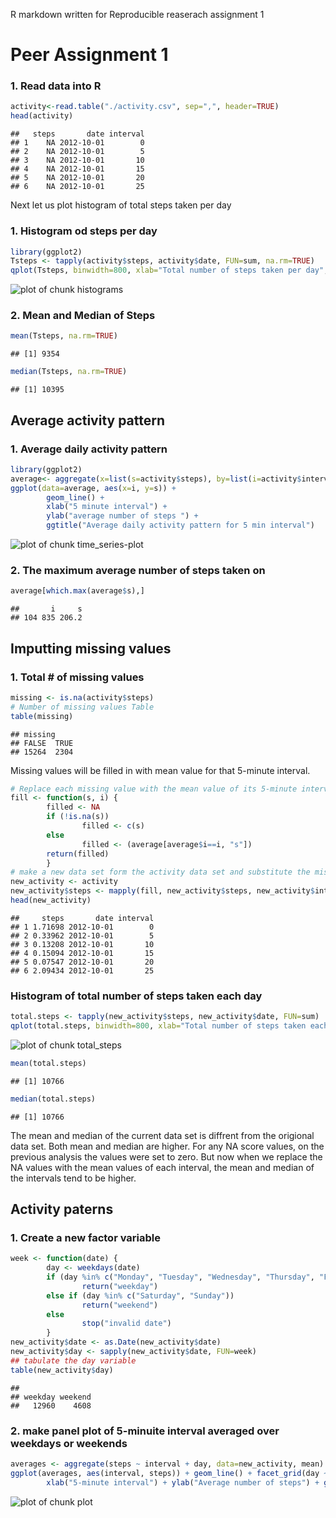 R markdown written for Reproducible reaserach assignment 1

# Peer Assignment 1

### 1. Read data into R


```r
activity<-read.table("./activity.csv", sep=",", header=TRUE)
head(activity)
```

```
##   steps       date interval
## 1    NA 2012-10-01        0
## 2    NA 2012-10-01        5
## 3    NA 2012-10-01       10
## 4    NA 2012-10-01       15
## 5    NA 2012-10-01       20
## 6    NA 2012-10-01       25
```

Next let us plot histogram of total steps taken per day

### 1. Histogram od steps per day


```r
library(ggplot2)
Tsteps <- tapply(activity$steps, activity$date, FUN=sum, na.rm=TRUE)
qplot(Tsteps, binwidth=800, xlab="Total number of steps taken per day", main="Histograms of Total number of steps")
```

![plot of chunk histograms](figure/histograms.png) 

### 2. Mean and Median of Steps

```r
mean(Tsteps, na.rm=TRUE)
```

```
## [1] 9354
```

```r
median(Tsteps, na.rm=TRUE)
```

```
## [1] 10395
```

## Average activity pattern 

### 1. Average daily activity pattern


```r
library(ggplot2)
average<- aggregate(x=list(s=activity$steps), by=list(i=activity$interval), FUN=mean, na.rm=TRUE)
ggplot(data=average, aes(x=i, y=s)) +
        geom_line() +
        xlab("5 minute interval") +
        ylab("average number of steps ") + 
        ggtitle("Average daily activity pattern for 5 min interval")
```

![plot of chunk time_series-plot](figure/time_series-plot.png) 

### 2. The maximum average number of steps taken on 

```r
average[which.max(average$s),]
```

```
##       i     s
## 104 835 206.2
```

## Imputting missing values

### 1. Total # of missing values

```r
missing <- is.na(activity$steps)
# Number of missing values Table
table(missing)
```

```
## missing
## FALSE  TRUE 
## 15264  2304
```



Missing values will be filled in with mean value for that 5-minute
interval.


```r
# Replace each missing value with the mean value of its 5-minute interval
fill <- function(s, i) {
        filled <- NA
        if (!is.na(s))
                filled <- c(s)
        else
                filled <- (average[average$i==i, "s"])
        return(filled)
        }
# make a new data set form the activity data set and substitute the missing values
new_activity <- activity
new_activity$steps <- mapply(fill, new_activity$steps, new_activity$interval)
head(new_activity)
```

```
##     steps       date interval
## 1 1.71698 2012-10-01        0
## 2 0.33962 2012-10-01        5
## 3 0.13208 2012-10-01       10
## 4 0.15094 2012-10-01       15
## 5 0.07547 2012-10-01       20
## 6 2.09434 2012-10-01       25
```

### Histogram of total number of steps taken each day


```r
total.steps <- tapply(new_activity$steps, new_activity$date, FUN=sum)
qplot(total.steps, binwidth=800, xlab="Total number of steps taken each day")
```

![plot of chunk total_steps](figure/total_steps.png) 

```r
mean(total.steps)
```

```
## [1] 10766
```

```r
median(total.steps)
```

```
## [1] 10766
```
The mean and median of the current data set is diffrent from the origional data set. Both mean and median are higher. For any NA score values, on the previous analysis the values were set to zero. But now when we replace the NA values with the mean values of each interval, the mean and median of the intervals tend to be higher. 


## Activity paterns

### 1. Create a new factor variable


```r
week <- function(date) {
        day <- weekdays(date)
        if (day %in% c("Monday", "Tuesday", "Wednesday", "Thursday", "Friday"))
                return("weekday")
        else if (day %in% c("Saturday", "Sunday"))
                return("weekend")
        else
                stop("invalid date")
        }
new_activity$date <- as.Date(new_activity$date)
new_activity$day <- sapply(new_activity$date, FUN=week)
## tabulate the day variable
table(new_activity$day)
```

```
## 
## weekday weekend 
##   12960    4608
```
### 2. make panel plot of 5-minuite interval averaged over weekdays or weekends


```r
averages <- aggregate(steps ~ interval + day, data=new_activity, mean)
ggplot(averages, aes(interval, steps)) + geom_line() + facet_grid(day ~ .) +
        xlab("5-minute interval") + ylab("Average number of steps") + ggtitle("Average number of steps on 5-minute interval")
```

![plot of chunk plot](figure/plot.png) 



